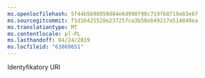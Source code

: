 ```yaml
---
ms.openlocfilehash: 5f44b5b98950d84e6d998f90c719f68719a03e6f
ms.sourcegitcommit: f1d16425528e237257ca3b58eb49217a514849ea
ms.translationtype: MT
ms.contentlocale: pl-PL
ms.lasthandoff: 04/24/2019
ms.locfileid: "63869651"
---
```

Identyfikatory URI